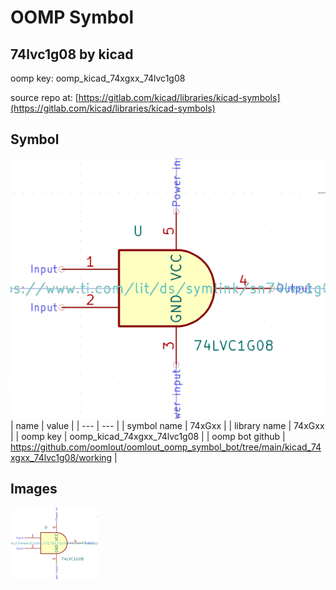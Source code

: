 # OOMP Symbol  
## 74lvc1g08  by kicad  
  
oomp key: oomp_kicad_74xgxx_74lvc1g08  
  
source repo at: [https://gitlab.com/kicad/libraries/kicad-symbols](https://gitlab.com/kicad/libraries/kicad-symbols)  
## Symbol  
  
[![working.png](working_600.png)](working.png)  
| name | value | 
| --- | --- | 
| symbol name | 74xGxx | 
| library name | 74xGxx | 
| oomp key | oomp_kicad_74xgxx_74lvc1g08 | 
| oomp bot github | https://github.com/oomlout/oomlout_oomp_symbol_bot/tree/main/kicad_74xgxx_74lvc1g08/working | 
## Images  
  
[![working.png](working_140.png)](working.png)  

